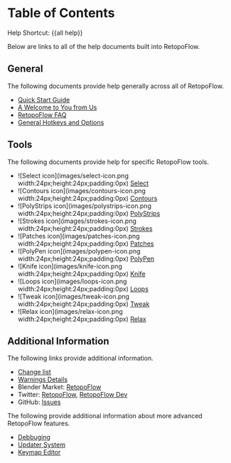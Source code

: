 # Table of Contents

Help Shortcut: {{all help}}

Below are links to all of the help documents built into RetopoFlow.

## General

The following documents provide help generally across all of RetopoFlow.

- [Quick Start Guide](quick_start.md)
- [A Welcome to You from Us](welcome.md)
- [RetopoFlow FAQ](faq.md)
- [General Hotkeys and Options](general.md)

## Tools

The following documents provide help for specific RetopoFlow tools.

- ![Select icon](images/select-icon.png width:24px;height:24px;padding:0px) [Select](select.md)
- ![Contours icon](images/contours-icon.png width:24px;height:24px;padding:0px) [Contours](contours.md)
- ![PolyStrips icon](images/polystrips-icon.png width:24px;height:24px;padding:0px) [PolyStrips](polystrips.md)
- ![Strokes icon](images/strokes-icon.png width:24px;height:24px;padding:0px) [Strokes](strokes.md)
- ![Patches icon](images/patches-icon.png width:24px;height:24px;padding:0px) [Patches](patches.md)
- ![PolyPen icon](images/polypen-icon.png width:24px;height:24px;padding:0px) [PolyPen](polypen.md)
- ![Knife icon](images/knife-icon.png width:24px;height:24px;padding:0px) [Knife](knife.md)
- ![Loops icon](images/loops-icon.png width:24px;height:24px;padding:0px) [Loops](loops.md)
- ![Tweak icon](images/tweak-icon.png width:24px;height:24px;padding:0px) [Tweak](tweak.md)
- ![Relax icon](images/relax-icon.png width:24px;height:24px;padding:0px) [Relax](relax.md)

## Additional Information

The following links provide additional information.

- [Change list](changelist.md)
- [Warnings Details](warnings.md)
- Blender Market: [RetopoFlow](https://blendermarket.com/products/retopoflow)
- Twitter: [RetopoFlow](https://twitter.com/RetopoFlow), [RetopoFlow Dev](https://twitter.com/RetopoFlow_Dev)
- GitHub: [Issues](https://github.com/CGCookie/retopoflow/issues)

The following provide additional information about more advanced RetopoFlow features.

- [Debbuging](debugging.md)
- [Updater System](addon_updater.md)
- [Keymap Editor](keymap_editor.md)
